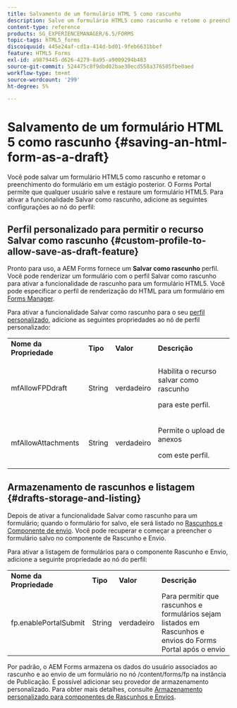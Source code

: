 ```yaml
---
title: Salvamento de um formulário HTML 5 como rascunho
description: Salve um formulário HTML5 como rascunho e retome o preenchimento do formulário em um estágio posterior.
content-type: reference
products: SG_EXPERIENCEMANAGER/6.5/FORMS
topic-tags: hTML5_forms
discoiquuid: 445e24af-cd1a-414d-bd01-9feb6631bbef
feature: HTML5 Forms
exl-id: a9879445-d626-4279-8a95-a9009294b483
source-git-commit: 524475c8f9dbd02bae30ecd558a376505fbe0aed
workflow-type: tm+mt
source-wordcount: '299'
ht-degree: 5%

---
```


# Salvamento de um formulário HTML 5 como rascunho {#saving-an-html-form-as-a-draft}

Você pode salvar um formulário HTML5 como rascunho e retomar o preenchimento do formulário em um estágio posterior. O Forms Portal permite que qualquer usuário salve e restaure um formulário HTML5. Para ativar a funcionalidade Salvar como rascunho, adicione as seguintes configurações ao nó do perfil:

## Perfil personalizado para permitir o recurso Salvar como rascunho {#custom-profile-to-allow-save-as-draft-feature}

Pronto para uso, a AEM Forms fornece um **Salvar como rascunho** perfil. Você pode renderizar um formulário com o perfil Salvar como rascunho para ativar a funcionalidade de rascunho para um formulário HTML5. Você pode especificar o perfil de renderização do HTML para um formulário em [Forms Manager](/help/forms/using/introduction-managing-forms.md).

Para ativar a funcionalidade Salvar como rascunho para o seu [perfil personalizado](/help/forms/using/custom-profile.md), adicione as seguintes propriedades ao nó de perfil personalizado:

<table>
 <tbody>
  <tr>
   <td><strong>Nome da Propriedade</strong></td>
   <td><strong>Tipo</strong></td>
   <td><strong>Valor</strong></td>
   <td><strong>Descrição</strong></td>
  </tr>
  <tr>
   <td>mfAllowFPDdraft</td>
   <td>String</td>
   <td>verdadeiro</td>
   <td><p>Habilita o recurso salvar como rascunho</p> <p>para este perfil.</p> </td>
  </tr>
  <tr>
   <td>mfAllowAttachments</td>
   <td>String</td>
   <td>verdadeiro</td>
   <td><p>Permite o upload de anexos</p> <p>com este perfil.</p> </td>
  </tr>
 </tbody>
</table>

## Armazenamento de rascunhos e listagem {#drafts-storage-and-listing}

Depois de ativar a funcionalidade Salvar como rascunho para um formulário; quando o formulário for salvo, ele será listado no [Rascunhos e Componente de envio](/help/forms/using/draft-submission-component.md). Você pode recuperar e começar a preencher o formulário salvo no componente de Rascunho e Envio.

Para ativar a listagem de formulários para o componente Rascunho e Envio, adicione a seguinte propriedade ao nó do perfil:

<table>
 <tbody>
  <tr>
   <td><strong>Nome da Propriedade</strong></td>
   <td><strong>Tipo</strong></td>
   <td><strong>Valor</strong></td>
   <td><strong>Descrição</strong></td>
  </tr>
  <tr>
   <td>fp.enablePortalSubmit</td>
   <td>String</td>
   <td>verdadeiro</td>
   <td>Para permitir que rascunhos e formulários sejam listados em<br /> Rascunhos e envios do Forms Portal após o envio</td>
  </tr>
 </tbody>
</table>

Por padrão, o AEM Forms armazena os dados do usuário associados ao rascunho e ao envio de um formulário no nó /content/forms/fp na instância de Publicação. É possível adicionar seu provedor de armazenamento personalizado. Para obter mais detalhes, consulte [Armazenamento personalizado para componentes de Rascunhos e Envios](/help/forms/using/adding-custom-storage-provider-forms.md).
